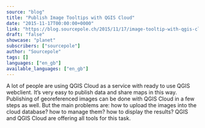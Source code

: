 ```yaml
---
source: "blog"
title: "Publish Image Tooltips with QGIS Cloud"
date: "2015-11-17T00:00:00+0000"
link: "https://blog.sourcepole.ch/2015/11/17/image-tooltip-with-qgis-cloud/"
draft: "false"
showcase: "planet"
subscribers: ["sourcepole"]
author: "Sourcepole"
tags: []
languages: ["en_gb"]
available_languages: ["en_gb"]
---
```


A lot of people are using QGIS Cloud as a service with ready to use QGIS webclient. It’s very easy to publish data and share maps in this way. Publishing of georeferenced images can be done with QGIS Cloud in a few steps as well. But the main problems are:
how to upload the images into the cloud database? how to manage them? how to display the results? QGIS and QGIS Cloud are offering all tools for this task.
